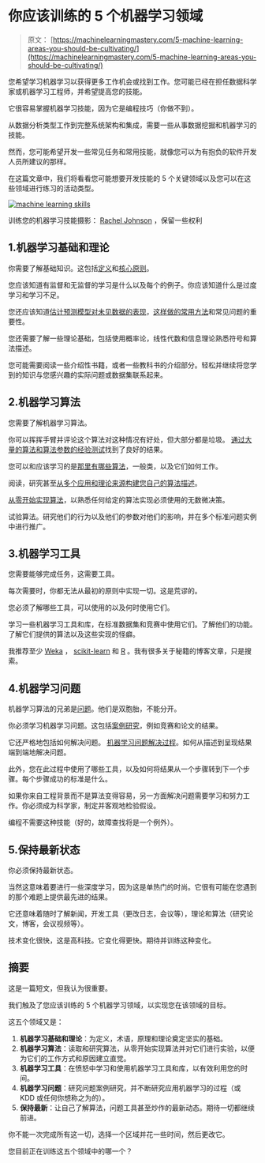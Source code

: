# 你应该训练的 5 个机器学习领域

> 原文： [https://machinelearningmastery.com/5-machine-learning-areas-you-should-be-cultivating/](https://machinelearningmastery.com/5-machine-learning-areas-you-should-be-cultivating/)

您希望学习机器学习以获得更多工作机会或找到工作。您可能已经在担任数据科学家或机器学习工程师，并希望提高您的技能。

它很容易掌握机器学习技能，因为它是编程技巧（你做不到）。

从数据分析类型工作到完整系统架构和集成，需要一些从事数据挖掘和机器学习的技能。

然而，您可能希望开发一些常见任务和常用技能，就像您可以为有抱负的软件开发人员所建议的那样。

在这篇文章中，我们将看看您可能想要开发技能的 5 个关键领域以及您可以在这些领域进行练习的活动类型。

[![machine learning skills](img/41caf2696650fba58bae008a5552f909.jpg)](https://3qeqpr26caki16dnhd19sv6by6v-wpengine.netdna-ssl.com/wp-content/uploads/2014/10/machine-learning-skills.jpg)

训练您的机器学习技能摄影： [Rachel Johnson](http://www.flickr.com/photos/rachel-johnson/4298911131) ，保留一些权利

## 1.机器学习基础和理论

你需要了解基础知识。这包括[定义](http://machinelearningmastery.com/what-is-machine-learning/ "What is Machine Learning: A Tour of Authoritative Definitions and a Handy One-Liner You Can Use")和[核心原则](http://machinelearningmastery.com/data-learning-and-modeling/ "Data, Learning and Modeling")。

您应该知道有监督和无监督的学习是什么以及每个的例子。你应该知道什么是过度学习和学习不足。

您还应该知道[估计预测模型对未见数据的表现](http://machinelearningmastery.com/how-to-evaluate-machine-learning-algorithms/ "How to Evaluate Machine Learning Algorithms")，[这样做的常用方法](http://machinelearningmastery.com/how-to-choose-the-right-test-options-when-evaluating-machine-learning-algorithms/ "How To Choose The Right Test Options When Evaluating Machine Learning Algorithms")和常见问题的重要性。

您还需要了解一些理论基础，包括使用概率论，线性代数和信息理论熟悉符号和算法描述。

您可能需要阅读一些介绍性书籍，或者一些教科书的介绍部分。轻松并继续将您学到的知识与您感兴趣的实际问题或数据集联系起来。

## 2.机器学习算法

您需要了解机器学习算法。

你可以挥挥手臂并评论这个算法对这种情况有好处，但大部分都是垃圾。 [通过大量的算法和算法参数的经验测试](http://machinelearningmastery.com/a-data-driven-approach-to-machine-learning/ "A Data-Driven Approach to Machine Learning")找到了良好的结果。

您可以和应该学习的是[那里有哪些算法](http://machinelearningmastery.com/a-tour-of-machine-learning-algorithms/ "A Tour of Machine Learning Algorithms")，一般类，以及它们如何工作。

阅读，研究甚至[从多个应用和理论来源构建您自己的算法描述](http://machinelearningmastery.com/how-to-learn-a-machine-learning-algorithm/ "How to Learn a Machine Learning Algorithm")。

[从零开始实现算法](http://machinelearningmastery.com/tutorial-to-implement-k-nearest-neighbors-in-python-from-scratch/ "Tutorial To Implement K 最近邻 in Python From Scratch")，以熟悉任何给定的算法实现必须使用的无数微决策。

试验算法。研究他们的行为以及他们的参数对他们的影响，并在多个标准问题实例中进行推广。

## 3.机器学习工具

您需要能够完成任务，这需要工具。

每次需要时，你都无法从最初的原则中实现一切。这是荒谬的。

您必须了解哪些工具，可以使用的以及何时使用它们。

学习一些机器学习工具和库，在标准数据集和竞赛中使用它们。了解他们的功能。了解它们提供的算法以及这些实现的怪癖。

我推荐至少 [Weka](http://machinelearningmastery.com/how-to-run-your-first-classifier-in-weka/ "How to Run Your First Classifier in Weka") ， [scikit-learn](http://machinelearningmastery.com/a-gentle-introduction-to-scikit-learn-a-python-machine-learning-library/ "A Gentle Introduction to Scikit-Learn: A Python Machine Learning Library") 和 [R](http://machinelearningmastery.com/what-is-r/ "What is R") 。我有很多关于秘籍的博客文章，只是搜索。

## 4.机器学习问题

机器学习算法的兄弟是[问题](http://machinelearningmastery.com/practical-machine-learning-problems/ "Practical Machine Learning Problems")。他们是双胞胎，不能分开。

你必须学习机器学习问题。这包括[案例研究](http://machinelearningmastery.com/discover-the-methodology-and-mindset-of-a-kaggle-master-an-interview-with-diogo-ferreira/ "Discover the Methodology and Mindset of a Kaggle Master: An Interview with Diogo Ferreira")，例如竞赛和论文的结果。

它还严格地包括如何解决问题。 [机器学习问题解决过程](http://machinelearningmastery.com/process-for-working-through-machine-learning-problems/ "Process for working through Machine Learning Problems")。如何从描述到呈现结果端到端地解决问题。

此外，您在此过程中使用了哪些工具，以及如何将结果从一个步骤转到下一个步骤。每个步骤成功的标准是什么。

如果你来自工程背景而不是算法变得容易，另一方面解决问题需要学习和努力工作。你必须成为科学家，制定并客观地检验假设。

编程不需要这种技能（好的，故障查找将是一个例外）。

## 5.保持最新状态

你必须保持最新状态。

当然这意味着要进行一些深度学习，因为这是单热门的时尚。它很有可能在您遇到的那个难题上提供最先进的结果。

它还意味着随时了解新闻，开发工具（更改日志，会议等），理论和算法（研究论文，博客，会议视频等）。

技术变化很快，这是高科技。它变化得更快。期待并训练这种变化。

## 摘要

这是一篇短文，但我认为很重要。

我们触及了您应该训练的 5 个机器学习领域，以实现您在该领域的目标。

这五个领域又是：

1.  **机器学习基础和理论**：为定义，术语，原理和理论奠定坚实的基础。
2.  **机器学习算法**：读取和研究算法，从零开始实现算法并对它们进行实验，以便为它们的工作方式和原因建立直觉。
3.  **机器学习工具**：在愤怒中学习和使用机器学习工具和库，以有效利用您的时间。
4.  **机器学习问题**：研究问题案例研究，并不断研究应用机器学习的过程（或 KDD 或任何你想称之为的）。
5.  **保持最新**：让自己了解算法，问题工具甚至炒作的最新动态。期待一切都继续前进。

你不能一次完成所有这一切，选择一个区域并花一些时间，然后更改它。

您目前正在训练这五个领域中的哪一个？